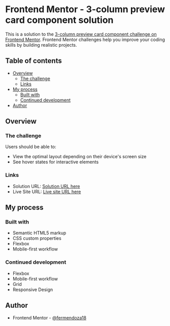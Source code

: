 # Frontend Mentor - 3-column preview card component solution

This is a solution to the [3-column preview card component challenge on Frontend Mentor](https://www.frontendmentor.io/challenges/3column-preview-card-component-pH92eAR2-). Frontend Mentor challenges help you improve your coding skills by building realistic projects.

## Table of contents

- [Overview](#overview)
  - [The challenge](#the-challenge)
  - [Links](#links)
- [My process](#my-process)
  - [Built with](#built-with)
  - [Continued development](#continued-development)
- [Author](#author)

## Overview

### The challenge

Users should be able to:

- View the optimal layout depending on their device's screen size
- See hover states for interactive elements

### Links

- Solution URL: [Solution URL here](https://github.com/fermendoza18/3C-Card-Component-Frontend-Mentor)
- Live Site URL: [Live site URL here](https://fermendoza18.github.io/3C-Card-Component-Frontend-Mentor/)

## My process

### Built with

- Semantic HTML5 markup
- CSS custom properties
- Flexbox
- Mobile-first workflow

### Continued development

- Flexbox
- Mobile-first workflow
- Grid
- Responsive Design

## Author

- Frontend Mentor - [@fermendoza18](https://www.frontendmentor.io/profile/fermendoza18)
